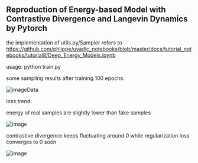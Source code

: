 ## Reproduction of Energy-based Model with Contrastive Divergence and Langevin Dynamics by Pytorch

the implementation of utils.py/Sampler refers to https://github.com/phlippe/uvadlc_notebooks/blob/master/docs/tutorial_notebooks/tutorial8/Deep_Energy_Models.ipynb

usage: python train.py

some sampling results after training 100 epochs:

![imageData](https://github.com/user-attachments/assets/a4805a5c-9024-4d74-b8b2-06f1144ef57e)

loss trend: 

energy of real samples are slightly lower than fake samples

![image](https://github.com/user-attachments/assets/affbd5db-0ba1-410c-a953-b405536c9266)

contrastive divergence keeps fluctuating around 0 while regularization loss converges to 0 soon

![image](https://github.com/user-attachments/assets/2e18e2fa-c46f-46aa-8f91-37fe113adf7d)
